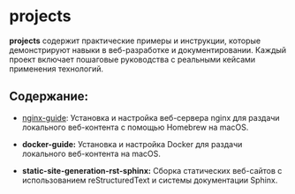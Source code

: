 # projects

**projects** содержит практические примеры и инструкции, которые демонстрируют навыки в веб-разработке и документировании. Каждый проект включает пошаговые руководства с реальными кейсами применения технологий. 

## Содержание:

- [nginx-guide](https://julianormamatova.github.io/projects/nginx/nginx-guide.html): Установка и настройка веб-сервера nginx для раздачи локального веб-контента с помощью Homebrew на macOS.

- **docker-guide:** Установка и настройка Docker для раздачи локального веб-контента на macOS.

- **static-site-generation-rst-sphinx:** Сборка статических веб-сайтов с использованием reStructuredText и системы документации Sphinx.